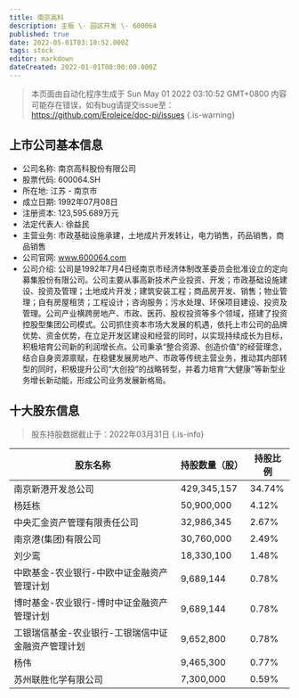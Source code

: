 ```yaml
---
title: 南京高科
description: 主板 \- 园区开发 \- 600064
published: true
date: 2022-05-01T03:10:52.000Z
tags: stock
editor: markdown
dateCreated: 2022-01-01T00:00:00.000Z
---
```


> 本页面由自动化程序生成于 Sun May 01 2022 03:10:52 GMT+0800
> 内容可能存在错误，如有bug请提交issue至：https://github.com/Eroleice/doc-pi/issues
{.is-warning}

## 上市公司基本信息
- 公司名称: 南京高科股份有限公司
- 股票代码: 600064.SH
- 所在地: 江苏 - 南京市
- 成立日期: 1992年07月08日
- 注册资本: 123,595.689万元
- 法定代表人: 徐益民
- 主营业务: 市政基础设施承建，土地成片开发转让，电力销售，药品销售，商品销售
- 公司官网: www.600064.com
- 公司介绍: 公司是1992年7月4日经南京市经济体制改革委员会批准设立的定向募集股份有限公司。公司主要从事高新技术产业投资、开发；市政基础设施建设、投资及管理；土地成片开发；建筑安装工程；商品房开发、销售；物业管理；自有房屋租赁；工程设计；咨询服务；污水处理、环保项目建设、投资及管理。公司产业横跨房地产、市政、医药、股权投资等多个领域，搭建了投资控股型集团公司模式。公司抓住资本市场大发展的机遇，依托上市公司的品牌优势、资金优势，在立足开发区建设和经营的同时，以实现持续成长为目标，积极培育公司新的利润增长点。公司秉承“整合资源、创造价值”的经营理念，结合自身资源禀赋，在稳健发展房地产、市政等传统主营业务，推动其内部转型的同时，积极提升公司“大创投”的战略转型，并着力培育“大健康”等新型业务增长新动能，形成公司业务发展新格局。


## 十大股东信息
> 股东持股数据截止于：2022年03月31日
{.is-info}

| 股东名称 | 持股数量（股） | 持股比例 |
| --- | --- | --- |
| 南京新港开发总公司 | 429,345,157 | 34.74% |
| 杨廷栋 | 50,900,000 | 4.12% |
| 中央汇金资产管理有限责任公司 | 32,986,345 | 2.67% |
| 南京港(集团)有限公司 | 30,760,000 | 2.49% |
| 刘少鸾 | 18,330,100 | 1.48% |
| 中欧基金-农业银行-中欧中证金融资产管理计划 | 9,689,144 | 0.78% |
| 博时基金-农业银行-博时中证金融资产管理计划 | 9,689,144 | 0.78% |
| 工银瑞信基金-农业银行-工银瑞信中证金融资产管理计划 | 9,652,800 | 0.78% |
| 杨伟 | 9,465,300 | 0.77% |
| 苏州联胜化学有限公司 | 7,300,000 | 0.59% |




